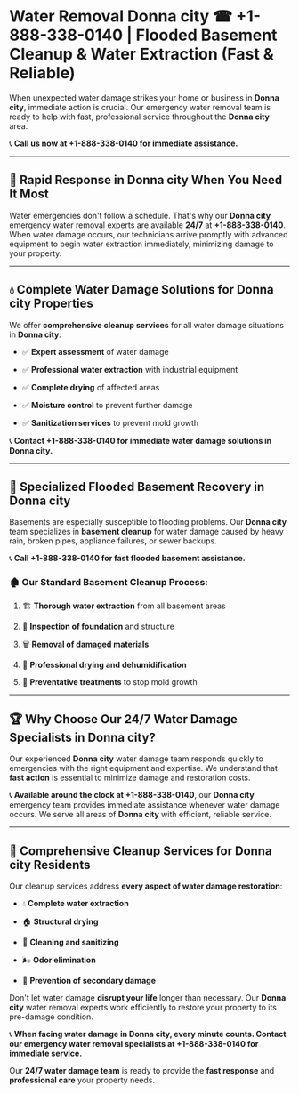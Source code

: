 # Water Removal Donna city ☎ +1-888-338-0140 | Flooded Basement Cleanup & Water Extraction (Fast & Reliable)

When unexpected water damage strikes your home or business in **Donna city**, immediate action is crucial. Our emergency water removal team is ready to help with fast, professional service throughout the **Donna city** area. 

📞 **Call us now at +1-888-338-0140 for immediate assistance.**
---
## 🚀 Rapid Response in Donna city When You Need It Most
Water emergencies don't follow a schedule. That's why our **Donna city** emergency water removal experts are available **24/7** at **+1-888-338-0140**. When water damage occurs, our technicians arrive promptly with advanced equipment to begin water extraction immediately, minimizing damage to your property.
---
## 💧 Complete Water Damage Solutions for Donna city Properties
We offer **comprehensive cleanup services** for all water damage situations in **Donna city**:
- ✅ **Expert assessment** of water damage  
- ✅ **Professional water extraction** with industrial equipment  
- ✅ **Complete drying** of affected areas  
- ✅ **Moisture control** to prevent further damage  
- ✅ **Sanitization services** to prevent mold growth  
📞 **Contact +1-888-338-0140 for immediate water damage solutions in Donna city.**
---
## 🌊 Specialized Flooded Basement Recovery in Donna city
Basements are especially susceptible to flooding problems. Our **Donna city** team specializes in **basement cleanup** for water damage caused by heavy rain, broken pipes, appliance failures, or sewer backups. 
📞 **Call +1-888-338-0140 for fast flooded basement assistance.**
### 🏚️ Our Standard Basement Cleanup Process:
1. 🏗️ **Thorough water extraction** from all basement areas  
2. 🔎 **Inspection of foundation** and structure  
3. 🗑️ **Removal of damaged materials**  
4. 💨 **Professional drying and dehumidification**  
5. 🚫 **Preventative treatments** to stop mold growth  
---
## 🏆 Why Choose Our 24/7 Water Damage Specialists in Donna city?
Our experienced **Donna city** water damage team responds quickly to emergencies with the right equipment and expertise. We understand that **fast action** is essential to minimize damage and restoration costs.
📞 **Available around the clock at +1-888-338-0140**, our **Donna city** emergency team provides immediate assistance whenever water damage occurs. We serve all areas of **Donna city** with efficient, reliable service.
---
## 🧹 Comprehensive Cleanup Services for Donna city Residents
Our cleanup services address **every aspect of water damage restoration**:
- 💧 **Complete water extraction**  
- 🏠 **Structural drying**  
- 🧼 **Cleaning and sanitizing**  
- 🌬️ **Odor elimination**  
- 🚫 **Prevention of secondary damage**  
Don't let water damage **disrupt your life** longer than necessary. Our **Donna city** water removal experts work efficiently to restore your property to its pre-damage condition.
📞 **When facing water damage in Donna city, every minute counts. Contact our emergency water removal specialists at +1-888-338-0140 for immediate service.**
Our **24/7 water damage team** is ready to provide the **fast response** and **professional care** your property needs.
